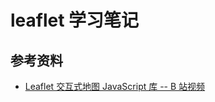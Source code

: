 # leaflet 学习笔记

## 参考资料

- [Leaflet 交互式地图 JavaScript 库 -- B 站视频](https://www.bilibili.com/video/BV1Yc411z75t/?spm_id_from=333.337.search-card.all.click&vd_source=9bbf149e26315d2edf55b034712e09d6)
